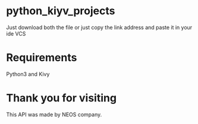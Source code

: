# python_kiyv_projects

Just download both the file or just copy the link address and paste it in your ide VCS

# Requirements

Python3 and Kivy

# Thank you for visiting
This API was made by NEOS company.
